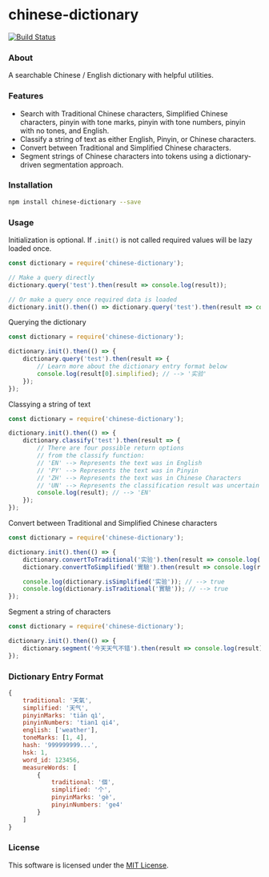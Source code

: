 # chinese-dictionary

[![Build Status](https://travis-ci.com/sotch-pr35mac/chinese-dictionary.svg?branch=master)](https://travis-ci.com/sotch-pr35mac/chinese-dictionary)

### About

A searchable Chinese / English dictionary with helpful utilities.

### Features
- Search with Traditional Chinese characters, Simplified Chinese characters, pinyin with tone marks, pinyin with tone numbers, pinyin with no tones, and English.
- Classify a string of text as either English, Pinyin, or Chinese characters.
- Convert between Traditional and Simplified Chinese characters.
- Segment strings of Chinese characters into tokens using a dictionary-driven segmentation approach.

### Installation

```bash
npm install chinese-dictionary --save
```

### Usage
Initialization is optional. If `.init()` is not called required values will be lazy loaded once.
```js
const dictionary = require('chinese-dictionary');

// Make a query directly
dictionary.query('test').then(result => console.log(result));

// Or make a query once required data is loaded
dictionary.init().then(() => dictionary.query('test').then(result => console.log(result)));
```

Querying the dictionary
```js
const dictionary = require('chinese-dictionary');

dictionary.init().then(() => { 
	dictionary.query('test').then(result => {
		// Learn more about the dictionary entry format below
		console.log(result[0].simplified); // --> '实验'
	});
});
```

Classying a string of text
```js
const dictionary = require('chinese-dictionary');

dictionary.init().then(() => { 
	dictionary.classify('test').then(result => {
		// There are four possible return options
		// from the classify function:
		// 'EN' --> Represents the text was in English
		// 'PY' --> Represents the text was in Pinyin
		// 'ZH' --> Represents the text was in Chinese Characters
		// 'UN' --> Represents the classification result was uncertain
		console.log(result); // --> 'EN'
	});
});
```

Convert between Traditional and Simplified Chinese characters
```js
const dictionary = require('chinese-dictionary');

dictionary.init().then(() => { 
	dictionary.convertToTraditional('实验').then(result => console.log(result)); // --> 實驗
	dictionary.convertToSimplified('實驗').then(result => console.log(result)); // --> 实验

	console.log(dictionary.isSimplified('实验')); // --> true
	console.log(dictionary.isTraditional('實驗')); // --> true
});
```

Segment a string of characters
```js
const dictionary = require('chinese-dictionary');

dictionary.init().then(() => { 
	dictionary.segment('今天天气不错').then(result => console.log(result)); // --> ['今天', '天气', '不错']
});
```

### Dictionary Entry Format
```js
{
	traditional: '天氣',
	simplified: '天气',
	pinyinMarks: 'tiān qì',
	pinyinNumbers: 'tian1 qi4',
	english: ['weather'],
	toneMarks: [1, 4],
	hash: '999999999...',
	hsk: 1,
	word_id: 123456,
	measureWords: [
		{
			traditional: '個',
			simplified: '个',
			pinyinMarks: 'gè',
			pinyinNumbers: 'ge4'
		}
	]
}
```

### License
This software is licensed under the [MIT License](https://github.com/sotch-pr35mac/chinese-dictionary/blob/master/LICENSE).
